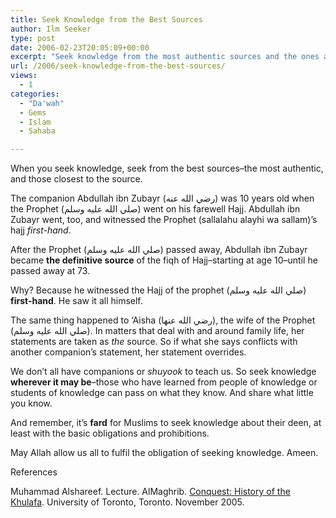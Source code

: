 ```yaml
---
title: Seek Knowledge from the Best Sources
author: Ilm Seeker
type: post
date: 2006-02-23T20:05:09+00:00
excerpt: "Seek knowledge from the most authentic sources and the ones and closest to the source.  Seeking knowledge is fard 'ayn, compulsory on each individual."
url: /2006/seek-knowledge-from-the-best-sources/
views:
  - 1
categories:
  - "Da'wah"
  - Gems
  - Islam
  - Sahaba

---
```

<p class="gem">
  When you seek knowledge, seek from the best sources&#8211;the most authentic, and those closest to the source.
</p>

The companion Abdullah ibn Zubayr (رضي الله عنه) was 10 years old when the Prophet (صلي الله عليه وسلم) went on his farewell Hajj. Abdullah ibn Zubayr went, too, and witnessed the Prophet (sallalahu alayhi wa sallam)&#8217;s hajj _first-hand_.

After the Prophet (صلي الله عليه وسلم) passed away, Abdullah ibn Zubayr became **the definitive source** of the fiqh of Hajj&#8211;starting at age 10&#8211;until he passed away at 73.

Why? Because he witnessed the Hajj of the prophet (صلي الله عليه وسلم) **first-hand**. He saw it all himself.

The same thing happened to &#8216;Aisha (رضي الله عنها), the wife of the Prophet (صلي الله عليه وسلم). In matters that deal with and around family life, her statements are taken as _the_ source. So if what she says conflicts with another companion&#8217;s statement, her statement overrides.

We don&#8217;t all have companions or <dfn title="shaykhs and people of knowledge">shuyook</dfn> to teach us. So seek knowledge **wherever it may be**&#8211;those who have learned from people of knowledge or students of knowledge can pass on what they know. And share what little you know.

And remember, it&#8217;s **fard** for Muslims to seek knowledge about their deen, at least with the basic obligations and prohibitions.
  
May Allah allow us all to fulfil the obligation of seeking knowledge. Ameen.

<div id="referencesTitle">
  References
</div>

<p class="reference">
  Muhammad Alshareef. Lecture. AlMaghrib. <a href="http://www.almaghrib.org/con.php">Conquest: History of the Khulafa</a>. University of Toronto, Toronto. November 2005.
</p>